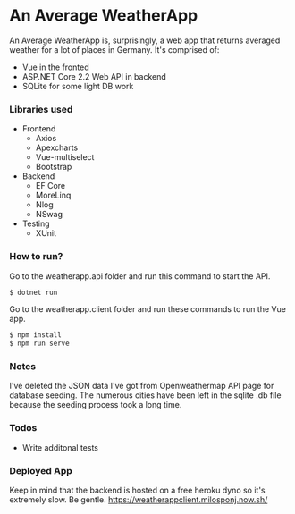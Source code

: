 
# An Average WeatherApp

An Average WeatherApp is, surprisingly, a web app that returns averaged weather for a lot of places in Germany.
It's comprised of:
  - Vue in the fronted
  - ASP.NET Core 2.2 Web API in backend
  - SQLite for some light DB work

### Libraries used
- Frontend
    - Axios
    - Apexcharts
    - Vue-multiselect
    - Bootstrap
- Backend
    - EF Core
    - MoreLinq
    - Nlog
    - NSwag
 - Testing
	 - XUnit
    

### How to run?

Go to the weatherapp.api folder and run this command to start the API.
```sh
$ dotnet run
```
Go to the weatherapp.client folder and run these commands to run the Vue app.
```sh
$ npm install
$ npm run serve
```

### Notes

I've deleted the JSON data I've got from Openweathermap API page for database seeding. The numerous cities have been left in the sqlite .db file because the seeding process took a long time.

### Todos

 - Write additonal tests

### Deployed App
Keep in mind that the backend is hosted on a free heroku dyno so it's extremely slow. Be gentle.
https://weatherappclient.milosponj.now.sh/
